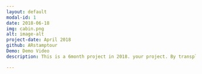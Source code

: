 ```yaml
---
layout: default
modal-id: 1
date: 2018-06-18
img: cabin.png
alt: image-alt
project-date: April 2018
github: ARstamptour
Demo: Demo Video
description: This is a 6month project in 2018. your project. By transplanting ARS on a stamp tour, it's a simple tour application that adds to the fun of taking pictures. You can hope for the recognition and reward of the tour by seeing various cultural assets and taking a stamp with a memorial photograph in front of it. <img src="/img/portfolio/ARppt1.png" alt="alt text" width="800"/><br><br><img src="/img/portfolio/ARppt2.png" alt="alt text" width="800" /><br><br><img src="/img/portfolio/ARppt3.png" alt="alt text" width="800"/><br><a href="https://youtu.be/--bCJltUBUQ">Demo</a><br><img src="/img/portfolio/layout.png" alt="alt text" width="800"/><br>Layout<br><img src="/img/portfolio/signin.png" alt="alt text" width="800"/><br>Signin<br><img src="/img/portfolio/signup.png" alt="alt text" width="800"/><br> Signup<br><img src="/img/portfolio/AR_map.jpg" alt="alt text" width="800"/><br>Map<br><img src="/img/portfolio/AR_community.jpg" alt="alt text" width="800"/><br>Community<br><img src="/img/portfolio/AR_ar.jpg" alt="alt text" width="800"/><br>ARstamp

---
```


